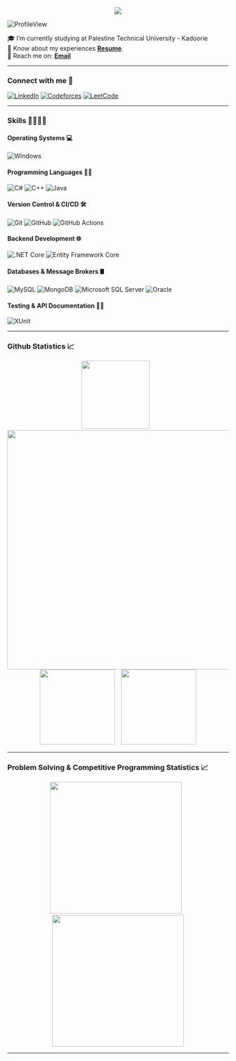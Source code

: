 <div align="center">
	<img src="https://readme-typing-svg.herokuapp.com?size=23&background=45E5FF00&center=true&vCenter=true&lines=%F0%9F%91%8B%F0%9F%8F%BC+Hi,+I'm+Nedal-Esrar+Ahmad.....">
</div>

![ProfileView](https://komarev.com/ghpvc/?username=AbdAlkreem-Bzoor&label=Profile%20views&color=blueviolet)


🎓 I’m currently studying at Palestine Technical University - Kadoorie <br />
📄 Know about my experiences **<a href="https://drive.google.com/file/d/1mIjZasAM3ZEIP8DgC4tIX736_yj6lOx-/view?usp=sharing" target="_blank">Resume</a>**. <br />
📩 Reach me on: [**Email**](mailto://abdalkreembzoor@gmail.com) <br />

<hr/>

### Connect with me 📨

[![LinkedIn](https://img.shields.io/badge/LinkedIn-0077B5?style=for-the-badge&logo=linkedin&logoColor=white)](https://www.linkedin.com/in/abdalkreem-bzoor-4a7b1b235/)
[![Codeforces](https://img.shields.io/badge/Codeforces-445f9d?style=for-the-badge&logo=Codeforces&logoColor=white)](https://codeforces.com/profile/abdalkreem_bzoor)
[![LeetCode](https://img.shields.io/badge/-LeetCode-FFA116?style=for-the-badge&logo=LeetCode&logoColor=black)](https://leetcode.com/u/abdalkreem_bzoor/)

<hr/>

### Skills 🤹🏻‍♂️💡

#### Operating Systems 💻
![Windows](https://img.shields.io/badge/Windows-0078D6?style=for-the-badge&logo=windows&logoColor=white)

#### Programming Languages 👨‍💻
![C#](https://img.shields.io/badge/c%23-%23239120.svg?style=for-the-badge&logo=csharp&logoColor=white)
![C++](https://img.shields.io/badge/C%2B%2B-00599C?style=for-the-badge&logo=c%2B%2B&logoColor=white)
![Java](https://img.shields.io/badge/Java-ED8B00?style=for-the-badge&logo=openjdk&logoColor=white)


#### Version Control & CI/CD 🛠️
![Git](https://img.shields.io/badge/GIT-E44C30?style=for-the-badge&logo=git&logoColor=white)
![GitHub](https://img.shields.io/badge/GitHub-%23121011.svg?style=for-the-badge&logo=github&logoColor=white)
![GitHub Actions](https://img.shields.io/badge/github%20actions-%232671E5.svg?style=for-the-badge&logo=githubactions&logoColor=white)

#### Backend Development 🌐
![.NET Core](https://img.shields.io/badge/.NET%20Core-5C2D91?style=for-the-badge&logo=.net&logoColor=white)
![Entity Framework Core](https://img.shields.io/badge/-Entity%20Framework%20Core-5C2D91?style=for-the-badge)

#### Databases & Message Brokers 🛢️
![MySQL](https://img.shields.io/badge/MySQL-00000F?style=for-the-badge&logo=mysql&logoColor=white)
![MongoDB](https://img.shields.io/badge/MongoDB-4EA94B?style=for-the-badge&logo=mongodb&logoColor=white)
![Microsoft SQL Server](https://img.shields.io/badge/Microsoft_SQL_Server-CC2927?style=for-the-badge&logo=microsoft-sql-server&logoColor=white)
![Oracle](https://img.shields.io/badge/Oracle-F80000?style=for-the-badge&logo=Oracle&logoColor=white)

#### Testing & API Documentation 🧪📝
![XUnit](https://img.shields.io/badge/-XUnit-5C2D91?style=for-the-badge)


<hr/>

### Github Statistics 📈
<div align="center">
	<img height=155.7 src="https://github-readme-stats.vercel.app/api/top-langs?username=AbdAlkreem-Bzoor&layout=compact&theme=dark&hide_border=true" />
    	&ensp;
  	<img width=545 src="https://github-profile-summary-cards.vercel.app/api/cards/profile-details?username=AbdAlkreem-Bzoor&theme=dark&hide_border=true" />
  	<img height=171 src="https://github-readme-stats.vercel.app/api?username=AbdAlkreem-Bzoor&theme=dark&hide_border=true" />
    	&ensp;
  	<img height=171 src="https://github-readme-streak-stats.herokuapp.com/?user=AbdAlkreem-Bzoor&theme=dark&hide_border=true" />
</div>

<hr/>

### Problem Solving & Competitive Programming Statistics 📈
<div align="center">
	<img height=300 src="https://codeforces-readme-stats.vercel.app/api/card?username=abdalkreem_bzoor&force_username=true&theme=dark&border_color=#FFF" />
      	&ensp;
	<img height=300 src="https://leetcode.card.workers.dev/abdalkreem_bzoor?theme=Dark&font=baloo&extension=activity&border_color=#FFF" />
</div>

<hr/>
